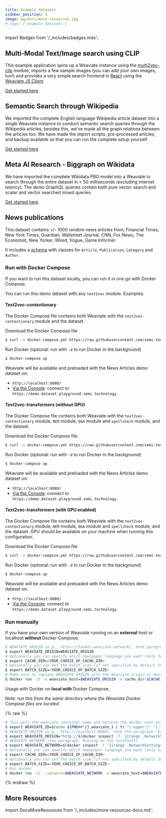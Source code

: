 ```yaml
---
title: Example datasets
sidebar_position: 5
image: og/docs/more-resources.jpg
# tags: ['example datasets']
---
```

import Badges from '/_includes/badges.mdx';

<Badges/>

## Multi-Modal Text/Image search using CLIP

This example application spins up a Weaviate instance using the
[multi2vec-clip](/developers/weaviate/modules/retriever-vectorizer-modules/multi2vec-clip.md)
module, imports a few sample images (you can add your own images, too!) and
provides a very simple search frontend in [React](https://reactjs.org/) using
the [Weaviate JS Client](/developers/weaviate/client-libraries/javascript.md)

[Get started here](https://github.com/weaviate/weaviate-examples/blob/main/clip-multi-modal-text-image-search/README.md)

## Semantic Search through Wikipedia

We imported the complete English language Wikipedia article dataset into a single Weaviate instance to conduct semantic search queries through the Wikipedia articles, besides this, we've made all the graph relations between the articles too. We have made the import scripts, pre-processed articles, and backup available so that you can run the complete setup yourself.

[Get started here](https://github.com/semi-technologies/semantic-search-through-Wikipedia-with-Weaviate)

## Meta AI Research - Biggraph on Wikidata

We have imported the complete Wikidata PBG model into a Weaviate to search through the entire dataset in < 50 milliseconds (excluding internet latency). The demo GraphQL queries contain both pure vector search and scalar and vector searched mixed queries.

[Get started here](https://github.com/semi-technologies/biggraph-wikidata-search-with-weaviate)

## News publications

This dataset contains +/- 1000 random news articles from; Financial Times, New York Times, Guardian, Wallstreet Journal, CNN, Fox News, The Economist, New Yorker, Wired, Vogue, Game Informer.

It includes a [schema](/developers/weaviate/tutorials/how-to-create-a-schema.md) with classes for `Article`, `Publication`, `Category` and `Author`. 

### Run with Docker Compose

If you want to run this dataset locally, you can run it in one go with Docker Compose.

You can run this demo dataset with any `text2vec` module. Examples:

#### Text2vec-contextionary

The Docker Compose file contains both Weaviate with the `text2vec-contextionary` module and the dataset.

Download the Docker Compose file

```bash
$ curl -o docker-compose.yml https://raw.githubusercontent.com/semi-technologies/weaviate-examples/main/weaviate-contextionary-newspublications/docker-compose.yaml
```

Run Docker (optional: run with `-d` to run Docker in the background)

```bash
$ docker-compose up
```

Weaviate will be available and preloaded with the News Articles demo dataset on:

- `http://localhost:8080/`
- [Via the Console](https://console.weaviate.io): connect to `https://demo.dataset.playground.semi.technology`.

#### Text2vec-transformers (without GPU)

The Docker Compose file contains both Weaviate with the `text2vec-contextionary` module, `NER` module, `Q&A` module and `spellcheck` module, and the dataset.

Download the Docker Compose file

```bash
$ curl -o docker-compose.yml https://raw.githubusercontent.com/semi-technologies/weaviate-examples/main/weaviate-transformers-newspublications/docker-compose.yaml
```

Run Docker (optional: run with `-d` to run Docker in the background)

```bash
$ docker-compose up
```

Weaviate will be available and preloaded with the News Articles demo dataset on:

- `http://localhost:8080/`
- [Via the Console](https://console.weaviate.io): connect to `https://demo.dataset.playground.semi.technology`.

#### Text2vec-transformers (with GPU enabled)

The Docker Compose file contains both Weaviate with the `text2vec-contextionary` module, `NER` module, `Q&A` module and `spellcheck` module, and the dataset. GPU should be available on your machine when running this configuration.

Download the Docker Compose file

```bash
$ curl -o docker-compose.yml https://raw.githubusercontent.com/semi-technologies/weaviate-examples/main/weaviate-transformers-newspublications/docker-compose-gpu.yaml
```

Run Docker (optional: run with `-d` to run Docker in the background)

```bash
$ docker-compose up
```

Weaviate will be available and preloaded with the News Articles demo dataset on:

- `http://localhost:8080/`
- [Via the Console](https://console.weaviate.io): connect to `https://demo.dataset.playground.semi.technology`.

### Run manually

If you have your own version of Weaviate running on an **external** host or localhost **without** Docker Compose;

```bash
# WEAVIATE ORIGIN (e.g., https://foobar.weaviate.network), note paragraph basics for setting the local IP
$ export WEAVIATE_ORIGIN=WEAVIATE_ORIGIN
# Optionally you can specify which newspaper language you want (only two options `cache-en` or `cache-nl`, if not specified by default it is `cache-en` )
$ export CACHE_DIR=<YOUR_CHOICE_OF_CACHE_DIR>
# Optionally you can set the batch size (if not specified by default 200)
$ export BATCH_SIZE=<YOUR_CHOICE_OF_BATCH_SIZE>
# Make sure to replace WEAVIATE_ORIGIN with the Weaviate origin as mentioned in the basics above
$ docker run -it -e weaviate_host=$WEAVIATE_ORIGIN -e cache_dir-$CACHE_DIR -e batch_size=$BATCH_SIZE semitechnologies/weaviate-demo-newspublications:latest

```

Usage with Docker on **local with** Docker Compose;

_Note: run this from the same directory where the Weaviate Docker Compose files are located_

{% raw %}
```bash
# This gets the weaviate container name and because the docker uses only lowercase we need to do it too (Can be found manually if 'tr' does not work for you)
$ export WEAVIATE_ID=$(echo ${PWD##*/}_weaviate_1 | tr "[:upper:]" "[:lower:]")
# WEAVIATE ORIGIN (e.g., http://localhost:8080), note the paragraph "basics" for setting the local IP
$ export WEAVIATE_ORIGIN="http://$(docker inspect -f '{{range .NetworkSettings.Networks}}{{.IPAddress}}{{end}}' $WEAVIATE_ID):8080"
# WEAVIATE NETWORK (see paragraph: Running on the localhost)
$ export WEAVIATE_NETWORK=$(docker inspect -f '{{range .NetworkSettings.Networks}}{{.NetworkID}}{{end}}' $WEAVIATE_ID)
# Optionally you can specify which newspaper language you want (only two options `cache-en` or `cache-nl`, if not specified by default it is `cache-en` )
$ export CACHE_DIR=<YOUR_CHOICE_OF_CACHE_DIR>
# Optionally you can set the batch size (if not specified by default 200)
$ export BATCH_SIZE=<YOUR_CHOICE_OF_BATCH_SIZE>
# Run docker
$ docker run -it --network=$WEAVIATE_NETWORK -e weaviate_host=$WEAVIATE_ORIGIN -e cache_dir-$CACHE_DIR -e batch_size=$BATCH_SIZE  semitechnologies/weaviate-demo-newspublications:latest
```
{% endraw %}

## More Resources

import DocsMoreResources from '/_includes/more-resources-docs.md';

<DocsMoreResources />